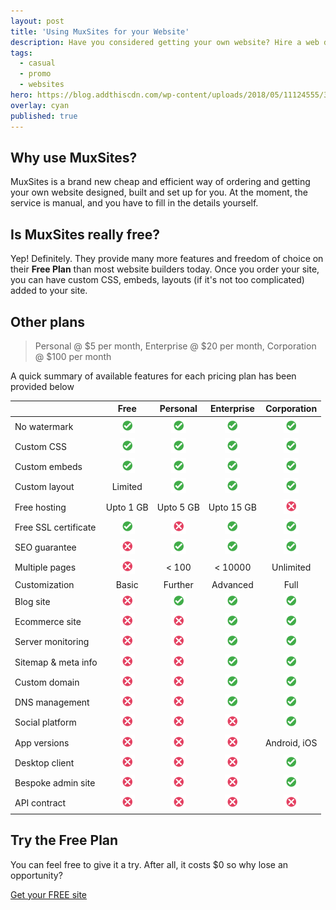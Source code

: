 ```yaml
---
layout: post
title: 'Using MuxSites for your Website'
description: Have you considered getting your own website? Hire a web developer for $0 and onwards!
tags:
  - casual
  - promo
  - websites
hero: https://blog.addthiscdn.com/wp-content/uploads/2018/05/11124555/3-Things-Great-Websites-Have-in-Common1-672x372.png
overlay: cyan
published: true
---
```


## Why use MuxSites?
MuxSites is a brand new cheap and efficient way of ordering and getting your own website designed, built and set up for you. At the moment, the service is manual, and you have to fill in the details yourself.

## Is MuxSites really free?
Yep! Definitely. They provide many more features and freedom of choice on their **Free Plan** than most website builders today. Once you order your site, you can have custom CSS, embeds, layouts (if it's not too complicated) added to your site.

<!-- A summary of the **Free Plan** on MuxSites :
![](../images/circletick.png) No watermark
![](../images/circletick.png) Custom CSS
![](../images/circletick.png) Custom embeds
![](../images/circletick.png) Custom layout (depends on complexity)
![](../images/circletick.png) Free hosting (upto 1 GB)
![](../images/circletick.png) Free subdomain `[yoursitename].muxsites.com`, e.g. detalk.muxsites.com, amrella.muxsites.com
![](../images/circlecross.png) Free SSL certificate (https)
![](../images/circlecross.png) SEO guarantee
![](../images/circlecross.png) Multiple pages
![](../images/circlecross.png) Further customization -->

## Other plans
> Personal @ $5 per month, Enterprise @ $20 per month, Corporation @ $100 per month

A quick summary of available features for each pricing plan has been provided below

| | Free | Personal | Enterprise | Corporation |
| :---         |     :---:      |     :---:      |     :---:     |     :---:     |
| No watermark   | ![](../images/circletick.png)     | ![](../images/circletick.png)    | ![](../images/circletick.png) | ![](../images/circletick.png) |
| Custom CSS     | ![](../images/circletick.png) | ![](../images/circletick.png) | ![](../images/circletick.png) | ![](../images/circletick.png) |
| Custom embeds     | ![](../images/circletick.png) | ![](../images/circletick.png) | ![](../images/circletick.png) | ![](../images/circletick.png) |
| Custom layout     | Limited | ![](../images/circletick.png) | ![](../images/circletick.png) | ![](../images/circletick.png) |
| Free hosting | Upto 1 GB | Upto 5 GB | Upto 15 GB | ![](../images/circlecross.png) |
| Free SSL certificate | ![](../images/circletick.png) | ![](../images/circlecross.png) | ![](../images/circletick.png) | ![](../images/circletick.png) |
| SEO guarantee | ![](../images/circlecross.png) | ![](../images/circletick.png) | ![](../images/circletick.png) | ![](../images/circletick.png) |
| Multiple pages | ![](../images/circlecross.png) | < 100 | < 10000 | Unlimited |
| Customization | Basic | Further | Advanced | Full |
| Blog site | ![](../images/circlecross.png) | ![](../images/circletick.png) | ![](../images/circletick.png) | ![](../images/circletick.png) |
| Ecommerce site | ![](../images/circlecross.png) | ![](../images/circlecross.png) | ![](../images/circletick.png) | ![](../images/circletick.png) |
| Server monitoring | ![](../images/circlecross.png) | ![](../images/circlecross.png) | ![](../images/circletick.png) | ![](../images/circletick.png) |
| Sitemap & meta info | ![](../images/circlecross.png) | ![](../images/circlecross.png) | ![](../images/circletick.png) | ![](../images/circletick.png) |
| Custom domain | ![](../images/circlecross.png) | ![](../images/circlecross.png) | ![](../images/circletick.png) | ![](../images/circletick.png) |
| DNS management | ![](../images/circlecross.png) | ![](../images/circlecross.png) | ![](../images/circletick.png) | ![](../images/circletick.png) |
| Social platform | ![](../images/circlecross.png) | ![](../images/circlecross.png) | ![](../images/circlecross.png) | ![](../images/circletick.png) |
| App versions | ![](../images/circlecross.png) | ![](../images/circlecross.png) | ![](../images/circlecross.png) | Android, iOS |
| Desktop client | ![](../images/circlecross.png) | ![](../images/circlecross.png) | ![](../images/circlecross.png) | ![](../images/circletick.png) |
| Bespoke admin site | ![](../images/circlecross.png) | ![](../images/circlecross.png) | ![](../images/circlecross.png) | ![](../images/circletick.png) |
| API contract | ![](../images/circlecross.png) | ![](../images/circlecross.png) | ![](../images/circlecross.png) | ![](../images/circlecross.png) |

<!-- ![](../images/circletick.png) Everything from **Free**
![](../images/circletick.png) SEO guarantee
![](../images/circletick.png) Multiple pages
![](../images/circletick.png) Blog site
![](../images/circletick.png) Hosting (upto 5 GB)
![](../images/circletick.png) Further customization
![](../images/circlecross.png) Ecommerce site
![](../images/circlecross.png) Server monitoring
![](../images/circlecross.png) Sitemap and meta info



* ![](../images/circletick.png) Everything from **Personal**
* ![](../images/circletick.png) Hosting (upto 15 GB)
* ![](../images/circletick.png) Ecommerce site
* ![](../images/circletick.png) Full customization
* ![](../images/circletick.png) Server monitoring
* ![](../images/circletick.png) Sitemap and meta info
* ![](../images/circletick.png) Custom domain (`[anyname].com`,`[anyname].org`)
* ![](../images/circletick.png) DNS management
* ![](../images/circlecross.png) Social platform
* ![](../images/circlecross.png) App versions
* ![](../images/circlecross.png) Bespoke admin software/site



![](../images/circletick.png) Everything from **Enterprise**
![](../images/circletick.png) Social platform
![](../images/circletick.png) Webapp included
![](../images/circletick.png) Android app version
![](../images/circletick.png) iOS app version
![](../images/circletick.png) Desktop client
![](../images/circletick.png) Bespoke admin software/site
![](../images/circletick.png) Any extra features -->

## Try the Free Plan
You can feel free to give it a try. After all, it costs $0 so why lose an opportunity?

[Get your FREE site](https://free.muxsites.com)
